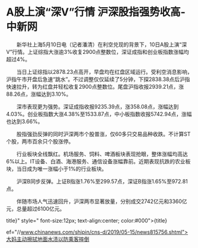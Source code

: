 # A股上演“深V”行情 沪深股指强势收高-中新网

　　新华社上海5月10日电（记者潘清）在利空兑现的背景下，10日A股上演“深V”行情。上证综指大涨逾3%收复2900点整数位，深证成指和创业板指数涨幅均超过4%。

　　当日上证综指以2878.23点高开，早盘均在红盘区域运行。受利空消息影响，沪指午市开盘后急速“跳水”。不过调整仅仅延续了5分钟，下探2838.38点后沪指快速拉升，转为红盘并轻松收复2900点整数位。尾盘沪指收报2939.21点，涨88.26点，涨幅达到3.10%。

　　深市表现更为强势。深证成指收报9235.39点，涨358.08点，涨幅达到4.03%。创业板指数大涨4.38%至1533.87点，中小板指数收报5742.94点，涨幅也达到3.66%。

　　股指强劲反弹的同时沪深两市个股普涨，仅60多只交易品种收跌。不计算ST个股，两市百余只个股涨停。

　　行业板块全线飘红。机场服务、饲料、啤酒板块表现抢眼，整体涨幅均高达6%以上。IT设备、白酒、海港服务、通信设备涨幅靠前。近期表现抗跌的农业板块，当日成为唯一涨幅小于1%的行业板块。

　　沪深B同步反弹。上证B指涨1.76%至299.57点，深证B指涨1.65%至972.81点。

　　伴随市场人气迅速回升，沪深两市显著放量，分别成交2742亿元和3360亿元，总量超过6100亿元。

title}" style=" font-size:12px; text-align:center; color:#000">{title}

ef="//www.chinanews.com/shipin/cns-d/2019/05-15/news815756.shtml">大妈主动擦拭地面水渍以防乘客摔倒
